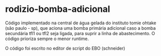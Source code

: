 # rodizio-bomba-adicional

Código implementado na central de água gelada do instituto tomie ohtake (são paulo - sp), que aciona uma bomba primária adicional caso a bomba secundária tfl1 ou tfl2 seja ligada, para suprir a linha de abastecimento. O código prioriza sempre o menor runtime.

O código foi escrito no editor de script do EBO (schneider)
